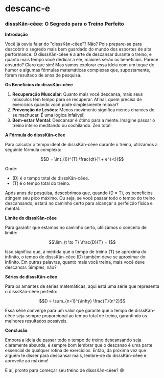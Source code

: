 # descanc-e

### disssKãn-cêee: O Segredo para o Treino Perfeito

**Introdução**

Você já ouviu falar do "disssKãn-cêee"? Não? Pois prepare-se para descobrir o segredo mais bem guardado do mundo dos esportes de alta performance. O disssKãn-cêee é a arte de descansar durante o treino, e quanto mais tempo você dedicar a ele, maiores serão os benefícios. Parece absurdo? Claro que sim! Mas vamos explorar essa ideia com um toque de humor e algumas fórmulas matemáticas complexas que, supostamente, foram resultado de anos de pesquisa.

**Os Benefícios do disssKãn-cêee**

1. **Recuperação Muscular**: Quanto mais você descansa, mais seus músculos têm tempo para se recuperar. Afinal, quem precisa de exercícios quando você pode simplesmente relaxar?
2. **Prevenção de Lesões**: Menos movimento significa menos chances de se machucar. É uma lógica infalível!
3. **Bem-estar Mental**: Descansar é ótimo para a mente. Imagine passar o treino inteiro meditando ou cochilando. Zen total!

**A Fórmula do disssKãn-cêee**

Para calcular o tempo ideal de disssKãn-cêee durante o treino, utilizamos a seguinte fórmula complexa:

$$D = \int_{0}^{T} \frac{dt}{1 + e^{-t}}$$

Onde:
- \(D\) é o tempo total de disssKãn-cêee.
- \(T\) é o tempo total do treino.

Após anos de pesquisa, descobrimos que, quando \(D = T\), os benefícios atingem seu pico máximo. Ou seja, se você passar todo o tempo do treino descansando, estará no caminho certo para alcançar a perfeição física e mental.

**Limite do disssKãn-cêee**

Para garantir que estamos no caminho certo, utilizamos o conceito de limite:

$$\lim_{t \to T} \frac{D}{T} = 1$$

Isso significa que, à medida que o tempo de treino \(T\) se aproxima do infinito, o tempo de disssKãn-cêee \(D\) também deve se aproximar do infinito. Em outras palavras, quanto mais você treina, mais você deve descansar. Simples, não?

**Séries de disssKãn-cêee**

Para os amantes de séries matemáticas, aqui está uma série que representa o disssKãn-cêee perfeito:

$$D = \sum_{n=1}^{\infty} \frac{T}{n^2}$$

Essa série converge para um valor que garante que o tempo de disssKãn-cêee seja sempre proporcional ao tempo total de treino, garantindo os melhores resultados possíveis.

**Conclusão**

Embora a ideia de passar todo o tempo de treino descansando seja claramente absurda, é sempre bom lembrar que o descanso é uma parte essencial de qualquer rotina de exercícios. Então, da próxima vez que alguém te disser para descansar mais, lembre-se do disssKãn-cêee e aproveite ao máximo!

E aí, pronto para começar seu treino de disssKãn-cêee? 😄
